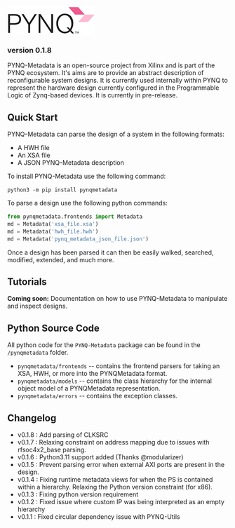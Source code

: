 ![pynq_logo](https://github.com/Xilinx/PYNQ/raw/master/logo.png)
### version 0.1.8

PYNQ-Metadata is an open-source project from Xilinx and is part of the PYNQ ecosystem. It's aims are to provide an abstract description of reconfigurable system designs. It is currently used internally within PYNQ to represent the hardware design currently configured in the Programmable Logic of Zynq-based devices. It is currently in pre-release.  

## Quick Start
PYNQ-Metadata can parse the design of a system in the following formats:
* A HWH file
* An XSA file
* A JSON PYNQ-Metadata description 

To install PYNQ-Metadata use the following command:
```
python3 -m pip install pynqmetadata 
```

To parse a design use the following python commands:
```python
from pynqmetadata.frontends import Metadata
md = Metadata('xsa_file.xsa')
md = Metadata('hwh_file.hwh')
md = Metadata('pynq_metadata_json_file.json')
```

Once a design has been parsed it can then be easily walked, searched, modified, extended, and much more. 

## Tutorials
__Coming soon:__ Documentation on how to use PYNQ-Metadata to manipulate and inspect designs.

## Python Source Code

All python code for the ``PYNQ-Metadata`` package can be found in the `/pynqmetadata` folder.

* `pynqmetadata/frontends` -- contains the frontend parsers for taking an XSA, HWH, or more into the PYNQMetadata format. 
* `pynqmetadata/models` -- contains the class hierarchy for the internal object model of a PYNQMetadata representation.
* `pynqmetadata/errors` -- contains the exception classes.


## Changelog
* v0.1.8 : Add parsing of CLKSRC
* v0.1.7 : Relaxing constraint on address mapping due to issues with rfsoc4x2_base parsing. 
* v0.1.6 : Python3.11 support added (Thanks @modularizer) 
* v0.1.5 : Prevent parsing error when external AXI ports are present in the design. 
* v0.1.4 : Fixing runtime metadata views for when the PS is contained within a hierarchy. Relaxing the Python version constraint (for x86). 
* v0.1.3 : Fixing python version requirement 
* v0.1.2 : Fixed issue where custom IP was being interpreted as an empty hierarchy
* v0.1.1 : Fixed circular dependency issue with PYNQ-Utils
